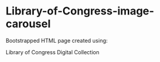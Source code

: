# Library-of-Congress-image-carousel

Bootstrapped HTML page created using:

Library of Congress Digital Collection 


